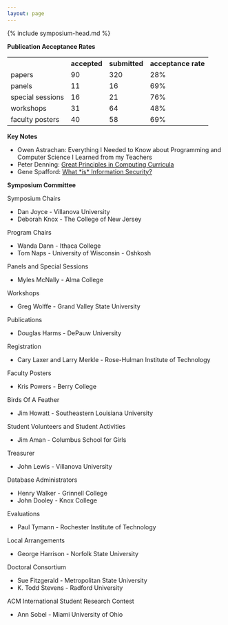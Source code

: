```yaml
---
layout: page
---
```

{% include symposium-head.md  %}


**Publication Acceptance Rates**
<table class="table table-hover table-sm"><tbody><tr><th> </th>
<th>accepted</th>
<th>submitted</th>
<th>acceptance rate</th>
</tr><tr><td>papers</td>
<td>90</td>
<td>320</td>
<td>28%</td>
</tr><tr><td>panels</td>
<td>11</td>
<td>16</td>
<td>69%</td>
</tr><tr><td>special sessions</td>
<td>16</td>
<td>21</td>
<td>76%</td>
</tr><tr><td>workshops</td>
<td>31</td>
<td>64</td>
<td>48%</td>
</tr><tr><td>faculty posters</td>
<td>40</td>
<td>58</td>
<td>69%</td>
</tr></tbody></table>


**Key Notes**

-   Owen Astrachan: Everything I Needed to Know about Programming and
    Computer Science I Learned from my Teachers
-   Peter Denning: [Great Principles in Computing
    Curricula](http://dl.acm.org/citation.cfm?id=971303&CFID=442642152&CFTOKEN=40656014)
-   Gene Spafford: [What \*is\* Information
    Security?](http://dl.acm.org/citation.cfm?id=971304&CFID=442642152&CFTOKEN=40656014)

**Symposium Committee**

Symposium Chairs

-   Dan Joyce - Villanova University
-   Deborah Knox - The College of New Jersey

Program Chairs

-   Wanda Dann - Ithaca College
-   Tom Naps - University of Wisconsin - Oshkosh

Panels and Special Sessions

-   Myles McNally - Alma College

Workshops

-   Greg Wolffe - Grand Valley State University

Publications

-   Douglas Harms - DePauw University

Registration

-   Cary Laxer and Larry Merkle - Rose-Hulman Institute of Technology

Faculty Posters

-   Kris Powers - Berry College

Birds Of A Feather

-   Jim Howatt - Southeastern Louisiana University

Student Volunteers and Student Activities

-   Jim Aman - Columbus School for Girls

Treasurer

-   John Lewis - Villanova University

Database Administrators

-   Henry Walker - Grinnell College
-   John Dooley - Knox College

Evaluations

-   Paul Tymann - Rochester Institute of Technology

Local Arrangements

-   George Harrison - Norfolk State University

Doctoral Consortium

-   Sue Fitzgerald - Metropolitan State University
-   K. Todd Stevens - Radford University

ACM International Student Research Contest

-   Ann Sobel - Miami University of Ohio
